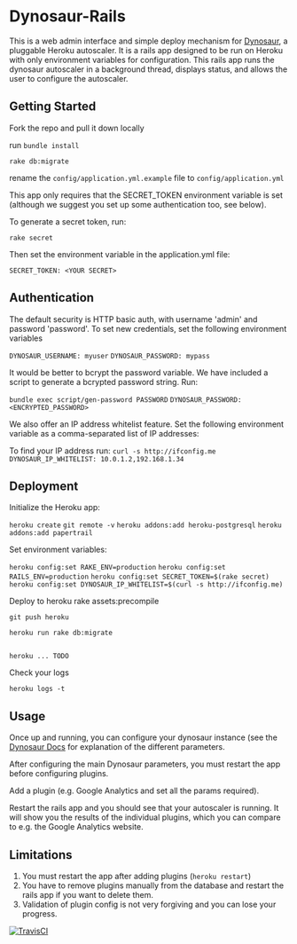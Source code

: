 # Dynosaur-Rails

This is a web admin interface and simple deploy mechanism for 
[Dynosaur](http://github.com/harrystech/dynosaur), a pluggable Heroku
autoscaler. It is a rails app designed to be run on Heroku with only environment
variables for configuration. This rails app runs the dynosaur autoscaler in a
background thread, displays status, and allows the user to configure the
autoscaler.

## Getting Started

Fork the repo and pull it down locally

run ```bundle install```

```rake db:migrate```

rename the ```config/application.yml.example``` file to ```config/application.yml```

This app only requires that the SECRET_TOKEN environment variable is set (although we suggest you set up
some authentication too, see below).

To generate a secret token, run:

```rake secret```

Then set the environment variable in the application.yml file:

```SECRET_TOKEN: <YOUR SECRET>```


## Authentication

The default security is HTTP basic auth, with username 'admin' and password
'password'. To set new credentials, set the following environment variables

```DYNOSAUR_USERNAME: myuser```
```DYNOSAUR_PASSWORD: mypass```

It would be better to bcrypt the password variable. We have included a script to
generate a bcrypted password string. Run:

 ```bundle exec script/gen-password PASSWORD```
```DYNOSAUR_PASSWORD: <ENCRYPTED_PASSWORD>```

We also offer an IP address whitelist feature. Set the following environment
variable as a comma-separated list of IP addresses:

To find your IP address run: ```curl -s http://ifconfig.me```
```DYNOSAUR_IP_WHITELIST: 10.0.1.2,192.168.1.34```

## Deployment

Initialize the Heroku app:

```heroku create```
```git remote -v```
```heroku addons:add heroku-postgresql```
```heroku addons:add papertrail```


Set environment variables:

```heroku config:set RAKE_ENV=production```
```heroku config:set RAILS_ENV=production```
```heroku config:set SECRET_TOKEN=$(rake secret)```
```heroku config:set DYNOSAUR_IP_WHITELIST=$(curl -s http://ifconfig.me)```

Deploy to heroku
    rake assets:precompile

    git push heroku

    heroku run rake db:migrate


    heroku ... TODO

Check your logs

    heroku logs -t



## Usage

Once up and running, you can configure your dynosaur instance (see the
[Dynosaur Docs](http://github.com/harrystech/dynosaur) for explanation of the
different parameters.

After configuring the main Dynosaur parameters, you must restart the app before
configuring plugins.

Add a plugin (e.g. Google Analytics and set all the params required).

Restart the rails app and you should see that your autoscaler is running. It
will show you the results of the individual plugins, which you can compare to
e.g. the Google Analytics website.

## Limitations

1. You must restart the app after adding plugins (`heroku restart`)
1. You have to remove plugins manually from the database and restart the rails
   app if you want to delete them.
1. Validation of plugin config is not very forgiving and you can lose your
   progress.

[![TravisCI](https://travis-ci.org/harrystech/dynosaur-rails.png)](https://travis-ci.org/harrystech/dynosaur-rails)
